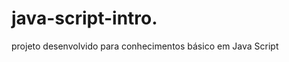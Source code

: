 # java-script-intro.    
  
projeto desenvolvido para conhecimentos básico em Java Script

<h1>  </h1> 
